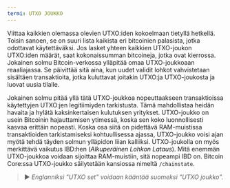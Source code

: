 ```yaml
---
termi: UTXO JOUKKO
---
```


Viittaa kaikkien olemassa olevien UTXO:iden kokoelmaan tietyllä hetkellä. Toisin sanoen, se on suuri lista kaikista eri bitcoinien palasista, jotka odottavat käytettäväksi. Jos lasket yhteen kaikkien UTXO-joukon UTXO:iden määrät, saat kokonaissumman bitcoineja, jotka ovat kierrossa. Jokainen solmu Bitcoin-verkossa ylläpitää omaa UTXO-joukkoaan reaaliajassa. Se päivittää sitä aina, kun uudet validit lohkot vahvistetaan sisältäen transaktioita, jotka kuluttavat joitakin UTXO:ja UTXO-joukosta ja luovat uusia tilalle.

Jokainen solmu pitää yllä tätä UTXO-joukkoa nopeuttaakseen transaktioissa käytettyjen UTXO:jen legitiimiyden tarkistusta. Tämä mahdollistaa heidän havaita ja hylätä kaksinkertaisen kulutuksen yritykset. UTXO-joukko on usein Bitcoinin hajauttamisen ytimessä, koska sen koko luonnollisesti kasvaa erittäin nopeasti. Koska osa siitä on pidettävä RAM-muistissa transaktioiden tarkistamiseksi kohtuullisessa ajassa, UTXO-joukko voisi ajan myötä tehdä täyden solmun ylläpidon liian kalliiksi. UTXO-joukolla on myös merkittävä vaikutus IBD:hen (*Alkuperäinen Lohkon Lataus*). Mitä enemmän UTXO-joukkoa voidaan sijoittaa RAM-muistiin, sitä nopeampi IBD on. Bitcoin Core:ssa UTXO-joukko säilytetään kansiossa nimeltä `/chainstate`.

> ► *Englanniksi "UTXO set" voidaan kääntää suomeksi "UTXO joukko".*